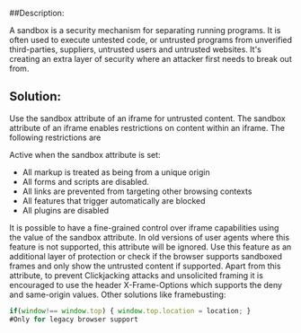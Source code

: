 ##Description:

A sandbox is a security mechanism for separating running programs. 
It is often used to execute untested code, or untrusted programs from 
unverified third-parties, suppliers, untrusted users and untrusted websites. It's creating 
an extra layer of security where an attacker first needs to break out from.


## Solution:

Use the sandbox attribute of an iframe for untrusted content. The sandbox attribute of an 
iframe enables restrictions on content within an iframe. The following restrictions are 

Active when the sandbox attribute is set: 

- All markup is treated as being from a unique origin
- All forms and scripts are disabled. 
- All links are prevented from targeting other browsing contexts 
- All features that trigger automatically are blocked 
- All plugins are disabled 

It is possible to have a fine-grained control over iframe capabilities using the value of 
the sandbox attribute. In old versions of user agents where this feature is not supported, 
this attribute will be ignored. Use this feature as an additional layer of protection or 
check if the browser supports sandboxed frames and only show the untrusted 
content if supported. Apart from this attribute, to prevent Clickjacking attacks and 
unsolicited framing it is encouraged to use the header X-Frame-Options which supports 
the deny and same-origin values. Other solutions like framebusting: 

```JavaScript
if(window!== window.top) { window.top.location = location; } 
#Only for legacy browser support
```
